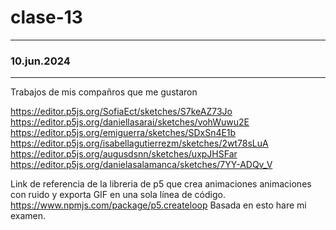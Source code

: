 # clase-13

---

### 10.jun.2024

---

Trabajos de mis compañros que me gustaron

 https://editor.p5js.org/SofiaEct/sketches/S7keAZ73Jo
 https://editor.p5js.org/daniellasarai/sketches/vohWuwu2E
 https://editor.p5js.org/emiguerra/sketches/SDxSn4E1b
 https://editor.p5js.org/isabellagutierrezm/sketches/2wt78sLuA
 https://editor.p5js.org/augusdsnn/sketches/uxpJHSFar
 https://editor.p5js.org/danielasalamanca/sketches/7YY-ADQv_V

 Link de referencia de la libreria de p5 que crea animaciones animaciones con ruido y exporta GIF en una sola línea de código.
 https://www.npmjs.com/package/p5.createloop
 Basada en esto hare mi examen.

 
